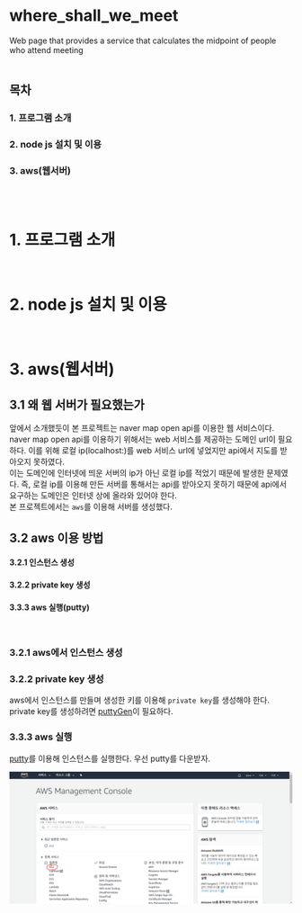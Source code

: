 where_shall_we_meet
=====================================================
Web page that provides a service that calculates the midpoint of people who attend meeting
<br/><br/>
## 목차
### 1. 프로그램 소개
### 2. node js 설치 및 이용
### 3. aws(웹서버)  
<br/><br/>
# 1. 프로그램 소개
<br/>

# 2. node js 설치 및 이용
<br/>

# 3. aws(웹서버)
## 3.1 왜 웹 서버가 필요했는가
 앞에서 소개했듯이 본 프로젝트는 naver map open api를 이용한 웹 서비스이다.
 naver map open api를 이용하기 위해서는 web 서비스를 제공하는 도메인 url이 필요하다.
 이를 위해 로컬 ip(localhost:<port number>)를 web 서비스 url에 넣었지만 api에서 지도를 받아오지 못하였다.  
 이는 도메인에 인터넷에 띄운 서버의 ip가 아닌 로컬 ip를 적었기 때문에 발생한 문제였다.
 즉, 로컬 ip를 이용해 만든 서버를 통해서는 api를 받아오지 못하기 때문에 api에서 요구하는 도메인은 인터넷 상에 올라와 있어야 한다.  
 본 프로젝트에서는 `aws`를 이용해 서버를 생성했다.  
 
## 3.2 aws 이용 방법 
#### 3.2.1 인스턴스 생성  
#### 3.2.2 private key 생성  
#### 3.3.3 aws 실행(putty)
<br/>

### 3.2.1 aws에서 인스턴스 생성

### 3.2.2 private key 생성
aws에서 인스턴스를 만들며 생성한 키를 이용해 `private key`를 생성해야 한다.  <br>
private key를 생성하려면 [puttyGen](https://www.puttygen.com/)이 필요하다.


### 3.3.3 aws 실행
[putty](https://www.puttygen.com/download-putty)를 이용해 인스턴스를 실행한다. 우선 putty를 다운받자.

![](https://github.com/jisoo449/where_shall_we_meet/blob/master/readmeimg/%EC%8B%A4%ED%96%891.PNG)
